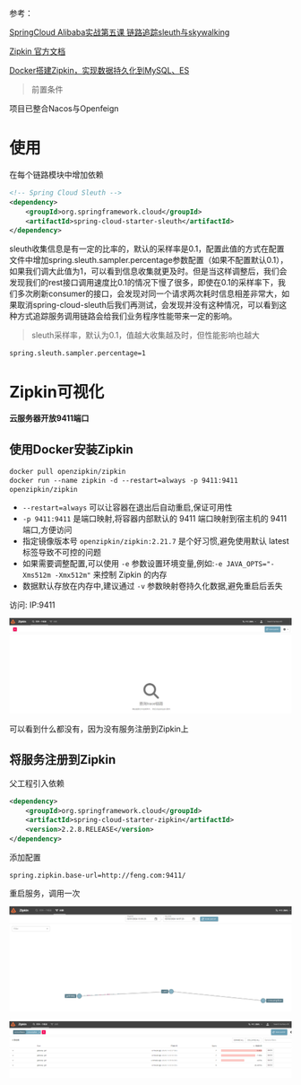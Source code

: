 参考：

[SpringCloud Alibaba实战第五课 链路追踪sleuth与skywalking](https://blog.csdn.net/fegus/article/details/124643581)

[Zipkin 官方文档](https://zipkin.io/pages/quickstart.html?fileGuid=xxQTRXtVcqtHK6j8)

[Docker搭建Zipkin，实现数据持久化到MySQL、ES](https://zhuanlan.zhihu.com/p/652677976)



> 前置条件

项目已整合Nacos与Openfeign



# 使用

在每个链路模块中增加依赖

```xml
<!-- Spring Cloud Sleuth -->
<dependency>
    <groupId>org.springframework.cloud</groupId>
    <artifactId>spring-cloud-starter-sleuth</artifactId>
</dependency>
```



sleuth收集信息是有一定的比率的，默认的采样率是0.1，配置此值的方式在配置文件中增加spring.sleuth.sampler.percentage参数配置（如果不配置默认0.1），如果我们调大此值为1，可以看到信息收集就更及时。但是当这样调整后，我们会发现我们的rest接口调用速度比0.1的情况下慢了很多，即使在0.1的采样率下，我们多次刷新consumer的接口，会发现对同一个请求两次耗时信息相差非常大，如果取消spring-cloud-sleuth后我们再测试，会发现并没有这种情况，可以看到这种方式追踪服务调用链路会给我们业务程序性能带来一定的影响。

> sleuth采样率，默认为0.1，值越大收集越及时，但性能影响也越大

```properties
spring.sleuth.sampler.percentage=1
```



# Zipkin可视化

**云服务器开放9411端口**

## 使用Docker安装Zipkin

```shell
docker pull openzipkin/zipkin
docker run --name zipkin -d --restart=always -p 9411:9411 openzipkin/zipkin
```

- `--restart=always` 可以让容器在退出后自动重启,保证可用性
- `-p 9411:9411` 是端口映射,将容器内部默认的 9411 端口映射到宿主机的 9411 端口,方便访问
- 指定镜像版本号 `openzipkin/zipkin:2.21.7` 是个好习惯,避免使用默认 latest 标签导致不可控的问题
- 如果需要调整配置,可以使用 `-e` 参数设置环境变量,例如:`-e JAVA_OPTS="-Xms512m -Xmx512m"` 来控制 Zipkin 的内存
- 数据默认存放在内存中,建议通过 `-v` 参数映射卷持久化数据,避免重启后丢失



访问: IP:9411

![image-20240202131613544](https://raw.githubusercontent.com/coffee330501/warehouse/master/pig/image-20240202131613544.png)

可以看到什么都没有，因为没有服务注册到Zipkin上



## 将服务注册到Zipkin

父工程引入依赖

```xml
<dependency>
    <groupId>org.springframework.cloud</groupId>
    <artifactId>spring-cloud-starter-zipkin</artifactId>
    <version>2.2.8.RELEASE</version>
</dependency>
```

添加配置

```properties
spring.zipkin.base-url=http://feng.com:9411/
```

重启服务，调用一次



![image-20240202140313217](https://raw.githubusercontent.com/coffee330501/warehouse/master/pig/image-20240202140313217.png)

![image-20240202140357048](https://raw.githubusercontent.com/coffee330501/warehouse/master/pig/image-20240202140357048.png)